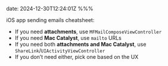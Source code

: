 date: 2024-12-30T12:24:01Z
%%%

iOS app sending emails cheatsheet:

- If you need **attachments**, use `MFMailComposeViewController`
- If you need **Mac Catalyst**, use `mailto` URLs
- If you need both **attachments and Mac Catalyst**, use `ShareLink`/`UIActivityViewController`
- If you don’t need either, pick one based on the UX
